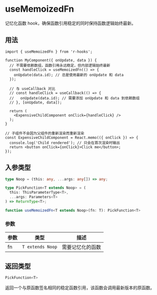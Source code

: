 # useMemoizedFn

记忆化函数 hook，确保函数引用稳定的同时保持函数逻辑始终最新。

## 用法

```tsx
import { useMemoizedFn } from 'r-hooks';

function MyComponent({ onUpdate, data }) {
  // 不需要依赖数组，函数引用永远稳定，但内部逻辑始终最新
  const handleClick = useMemoizedFn(() => {
    onUpdate(data.id); // 总是使用最新的 onUpdate 和 data
  });

  // 与 useCallback 对比
  // const handleClick = useCallback(() => {
  //   onUpdate(data.id); // 需要添加 onUpdate 和 data 到依赖数组
  // }, [onUpdate, data]);

  return (
    <ExpensiveChildComponent onClick={handleClick} />
  );
}

// 子组件不会因为父组件的重新渲染而重新渲染
const ExpensiveChildComponent = React.memo(({ onClick }) => {
  console.log('Child rendered'); // 只会在首次渲染时输出
  return <button onClick={onClick}>Click me</button>;
});
```

## 入参类型

```typescript
type Noop = (this: any, ...args: any[]) => any;

type PickFunction<T extends Noop> = (
  this: ThisParameterType<T>,
  ...args: Parameters<T>
) => ReturnType<T>;

function useMemoizedFn<T extends Noop>(fn: T): PickFunction<T>
```

### 参数

| 参数 | 类型             | 描述             |
| ---- | ---------------- | ---------------- |
| fn   | `T extends Noop` | 需要记忆化的函数 |

## 返回类型

```typescript
PickFunction<T>
```

返回一个与原函数签名相同的稳定函数引用，该函数会调用最新版本的原函数。